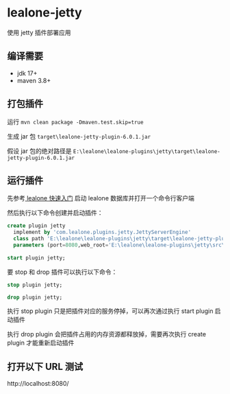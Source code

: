 # lealone-jetty

使用 jetty 插件部署应用


## 编译需要

* jdk 17+
* maven 3.8+


## 打包插件

运行 `mvn clean package -Dmaven.test.skip=true`

生成 jar 包 `target\lealone-jetty-plugin-6.0.1.jar`

假设 jar 包的绝对路径是 `E:\lealone\lealone-plugins\jetty\target\lealone-jetty-plugin-6.0.1.jar`


## 运行插件

先参考[ lealone 快速入门](https://github.com/lealone/Lealone-Docs/blob/master/应用文档/Lealone数据库快速入门.md) 启动 lealone 数据库并打开一个命令行客户端

然后执行以下命令创建并启动插件：

```sql
create plugin jetty
  implement by 'com.lealone.plugins.jetty.JettyServerEngine' 
  class path 'E:\lealone\lealone-plugins\jetty\target\lealone-jetty-plugin-6.0.1.jar'
  parameters (port=8080,web_root='E:\lealone\lealone-plugins\jetty\src\test\resources\web');
 
start plugin jetty;
```

要 stop 和 drop 插件可以执行以下命令：

```sql
stop plugin jetty;

drop plugin jetty;
```

执行 stop plugin 只是把插件对应的服务停掉，可以再次通过执行 start plugin 启动插件

执行 drop plugin 会把插件占用的内存资源都释放掉，需要再次执行 create plugin 才能重新启动插件


## 打开以下 URL 测试

http://localhost:8080/


